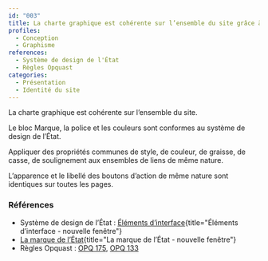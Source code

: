 ```yaml
---
id: "003"
title: La charte graphique est cohérente sur l’ensemble du site grâce à une bonne utilisation du Système de Design de l’État
profiles:
  - Conception
  - Graphisme
references:
  - Système de design de l'État
  - Règles Opquast
categories:
  - Présentation
  - Identité du site
---
```


La charte graphique est cohérente sur l’ensemble du site.

Le bloc Marque, la police et les couleurs sont conformes au système de design de l’État.

Appliquer des propriétés communes de style, de couleur, de graisse, de casse, de soulignement aux ensembles de liens de même nature.

L’apparence et le libellé des boutons d’action de même nature sont identiques sur toutes les pages.

### Références

*  Système de design de l’État : [Éléments d’interface](https://www.systeme-de-design.gouv.fr/elements-d-interface){title="Éléments d’interface - nouvelle fenêtre"}
* [La marque de l’État](https://www.gouvernement.fr/charte/charte-graphique-les-fondamentaux/l-architecture-de-marque-de-l-etat){title="La marque de l’État - nouvelle fenêtre"}
*   Règles Opquast : [OPQ 175](https://checklists.opquast.com/fr/assurance-qualite-web/la-charte-graphique-est-coherente-sur-lensemble-du-site), [OPQ 133](https://checklists.opquast.com/fr/assurance-qualite-web/les-liens-de-meme-nature-ont-des-couleurs-des-formes-et-des-comportements-identiques-sur-toutes-les-pages)



